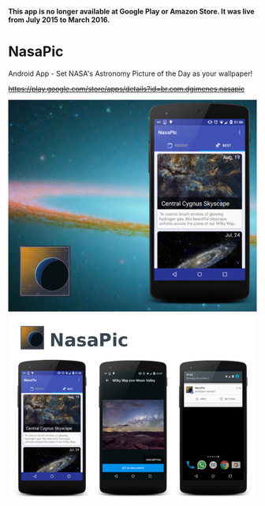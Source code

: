 **This app is no longer available at Google Play or Amazon Store. It was live from July 2015 to March 2016.**

# NasaPic
Android App - Set NASA's Astronomy Picture of the Day as your wallpaper! 

~~https://play.google.com/store/apps/details?id=br.com.dgimenes.nasapic~~

![NasaPic App promo image displaying main screen and icon](docs/v3/en/promo2.png)
![NasaPic screenshots](docs/v3/promo3.png)
